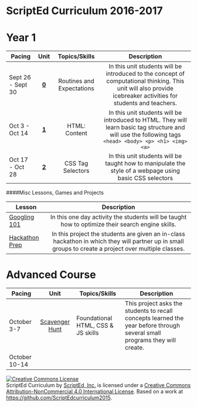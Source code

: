 # ScriptEd Curriculum 2016-2017

Year 1
===================
| Pacing  | Unit | Topics/Skills | Description |
|--------|:-------:|:------:|:--------------:|
| Sept 26 - Sept 30 | [**0**](unitsYear1/unit0) | Routines and Expectations | In this unit students will be introduced to the concept of computational thinking. This unit will also provide icebreaker activities for students and teachers.|
| Oct 3 - Oct 14 | [**1**](unitsYear1/unit1) | HTML: Content | In this unit students will be introduced to HTML. They will learn basic tag structure and will use the following tags `<head> <body> <p> <h1> <img> <a>`|
| Oct 17 - Oct 28 | [**2**](unitsYear1/) | CSS Tag Selectors | In this unit students will be taught how to manipulate the style of a webpage using basic CSS selectors|



####Misc Lessons, Games and Projects

| Lesson | Description |
|-------|:-------:|
| [Googling 101]() | In this one day activity the students will be taught how to optimize their search engine skills.|
|  [Hackathon Prep]()  | In this project the students are given an in-class hackathon in which they will partner up in small groups to create a project over multiple classes.| 


Advanced Course
===================


| Pacing  | Unit | Topics/Skills | Description |
|-------|:-------:|------|--------------|
| October 3-7 | [Scavenger Hunt](unitsYear2/) | Foundational HTML, CSS & JS skills| This project asks the students to recall concepts learned the year before through several small programs they will create. |
| October 10-14 | [](unitsYear2/) | | |

<a rel="license" href="http://creativecommons.org/licenses/by-nc/4.0/"><img alt="Creative Commons License" style="border-width:0" src="https://i.creativecommons.org/l/by-nc/4.0/88x31.png" /></a><br /><span xmlns:dct="http://purl.org/dc/terms/" property="dct:title">ScriptEd Curriculum</span> by <a xmlns:cc="http://creativecommons.org/ns#" href="https://github.com/ScriptEdcurriculum/curriculum" property="cc:attributionName" rel="cc:attributionURL">ScriptEd, Inc.</a> is licensed under a <a rel="license" href="http://creativecommons.org/licenses/by-nc/4.0/">Creative Commons Attribution-NonCommercial 4.0 International License</a>.  Based on a work at <a xmlns:dct="http://purl.org/dc/terms/" href="https://github.com/ScriptEdcurriculum/curriculum2015" rel="dct:source">https://github.com/ScriptEdcurriculum2015</a>.

